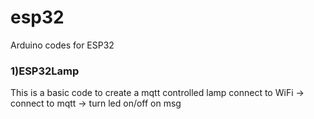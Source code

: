 # esp32
Arduino codes for ESP32
### 1)ESP32Lamp
This is a basic code to create a mqtt controlled lamp
connect to WiFi -> connect to mqtt -> turn led on/off on msg
